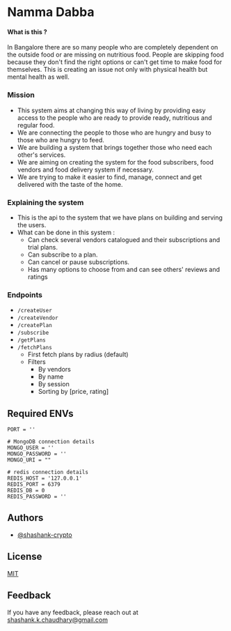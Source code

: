 # Namma Dabba

#### What is this ?
In Bangalore there are so many people who are completely dependent on the outside food or are missing on nutritious food. People are skipping food because they don't find the right options or can't get time to make food for themselves. This is creating an issue not only with physical health but mental health as well.

### Mission
- This system aims at changing this way of living by providing easy access to the people who are ready to provide ready, nutritious and regular food. 
- We are connecting the people to those who are hungry and busy to those who are hungry to feed.
- We are building a system that brings together those who need each other's services.
- We are aiming on creating the system for the food subscribers, food vendors and food delivery system if necessary.
- We are trying to make it easier to find, manage, connect and get delivered with the taste of the home.

### Explaining the system
- This is the api to the system that we have plans on building and serving the users.
- What can be done in this system : 
    - Can check several vendors catalogued and their subscriptions and trial plans.
    - Can subscribe to a plan.
    - Can cancel or pause subscriptions.
    - Has many options to choose from and can see others' reviews and ratings

### Endpoints 

- `/createUser`
- `/createVendor`
- `/createPlan`
- `/subscribe`
- `/getPlans`
- `/fetchPlans` 
    - First fetch plans by radius (default)
    - Filters 
        - By vendors
        - By name
        - By session
        - Sorting by [price, rating]

## Required ENVs
```
PORT = ''

# MongoDB connection details
MONGO_USER = ''
MONGO_PASSWORD = ''
MONGO_URI = ""

# redis connection details
REDIS_HOST = '127.0.0.1'
REDIS_PORT = 6379
REDIS_DB = 0
REDIS_PASSWORD = ''
```
## Authors

- [@shashank-crypto](https://github.com/shashank-crypto)


## License

[MIT](https://choosealicense.com/licenses/mit/)


## Feedback

If you have any feedback, please reach out at shashank.k.chaudhary@gmail.com

